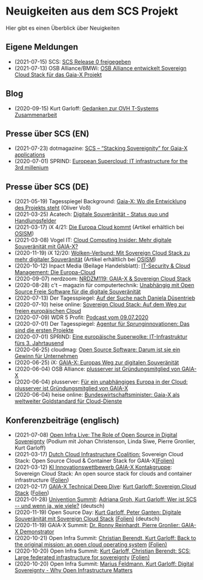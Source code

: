 # Neuigkeiten aus dem SCS Projekt

Hier gibt es einen Überblick über Neuigkeiten

## Eigene Meldungen

* (2021-07-15) SCS: [SCS Release 0 freigegeben](/News/release0.html.de)
* (2021-07-13) OSB Alliance/BMWi: [OSB Alliance entwickelt Sovereign Cloud Stack für das Gaia-X Projekt](/News/pr-20210713.html.de)

## Blog

* (2020-09-15) Kurt Garloff: [Gedanken zur OVH T-Systems Zusammenarbeit](/blog/20200915-garloff-ovh.html.de)

## Presse über SCS (EN)

* (2021-07-23) dotmagazine: [SCS – “Stacking Sovereignity” for Gaia-X applications](https://www.dotmagazine.online/issues/making-work-work/new-hope-from-space/scs-for-gaia-x)
* (2020-07-01) SPRIND: [European Supercloud: IT infrastructure for the 3rd millenium](https://www.sprind.org/en/projects/sovereign-cloud-stack/)

## Presse über SCS (DE)

* (2021-05-19) Tagesspiegel Background: [Gaia-X: Wo die Entwicklung des Projekts steht](/slides/Gaia-X-Projekt-Tagesspiegel-Background-20210519.pdf) (Oliver Vo&szlig;)
* (2021-03-25) Acatech: [Digitale Souveränität - Status quo und Handlungsfelder](https://www.acatech.de/publikation/digitale-souveraenitaet-status-quo-und-handlungsfelder/)
* (2021-03-17) iX 4/21: [Die Europa Cloud kommt](https://www.heise.de/select/ix/2021/4/2101412031450103753)
  (Artikel erhältlich bei [OSISM](https://www.osism.de/))
* (2021-03-08) Vogel IT: [Cloud Computing Insider: Mehr digitale Souveränität mit GAIA-X?](https://www.cloudcomputing-insider.de/mehr-digitale-souveraenitaet-mit-gaia-x-d-43964/)
* (2020-11-19) iX 12/20: [Wolken-Verbund: Mit Sovereign Cloud Stack zu mehr digitaler Souveränität](https://www.heise.de/select/ix/2020/12/2019813170969193194) (Artikel erhältlich bei [OSISM](https://www.osism.de/))
* (2020-10-12) Inpact Media (Beilage Handelsblatt): [IT-Security & Cloud Management: Die Europa-Cloud](https://www.inpactmedia.com/it/it-security-cloud-management/die-europa-cloud)
* (2020-09-07) nerdzoom: [NRDZM119: GAIA-X & Sovereign Cloud Stack](https://nerdzoom.de/nrdzm119-gaia-x-sovereign-cloud-stack/)
* (2020-08-28) c't – magazin für computertechnik: [Unabhängig mit Open Source Freie Software für die digitale Souveränität](https://www.heise.de/select/ct/2020/19/2021009232468241113)
* (2020-07-13) Der Tagesspiegel: [Auf der Suche nach Daniela Düsentrieb](https://www.tagesspiegel.de/wirtschaft/deutschlands-chefinnovator-laguna-auf-der-suche-nach-daniela-duesentrieb/25990046.html)
* (2020-07-10) heise online: [Sovereign Cloud Stack: Auf dem Weg zur freien europäischen Cloud](https://www.heise.de/news/Sovereign-Cloud-Stack-Auf-dem-Weg-zur-freien-europaeischen-Cloud-4839395.html)
* (2020-07-09) WDR 5 Profit: [Podcast vom 09.07.2020](https://www1.wdr.de/mediathek/audio/wdr5/wdr5-profit/audio-exporteinbruch---budelmann-electronic----siemens----stadtgemuese--100.html)
* (2020-07-01) Der Tagesspiegel: [Agentur für Sprunginnovationen: Das sind die ersten Projekte](https://background.tagesspiegel.de/digitalisierung/agentur-fuer-sprunginnovationen-das-sind-die-ersten-projekte)
* (2020-07-01) SPRIND: [Eine europäische Superwolke: IT-Infrastruktur fürs 3. Jahrtausend](https://www.sprind.org/de/laufende-projekte/sovereign-cloud-stack/)
* (2020-06-25) cloudmag: [Open Source Software: Darum ist sie ein Gewinn für Unternehmen](https://www.cloud-mag.com/open-source-software-darum-ist-sie-ein-gewinn-fuer-unternehmen/)
* (2020-06-25) iX: [GAIA-X: Europas Weg zur digitalen Souveränität](https://www.heise.de/select/ix/2020/7/2013307364093404455)
* (2020-06-04) OSB Alliance: [plusserver ist Gründungsmitglied von GAIA-X](https://osb-alliance.de/news/plusserver-ist-gruendungsmitglied-von-gaia-x)
* (2020-06-04) plusserver: [Für ein unabhängiges Europa in der Cloud: plusserver ist Gründungsmitglied von GAIA-X](https://www.plusserver.com/ps-files/presse/pm-2020-06-04-GAIA-X.pdf)
* (2020-06-04) heise online: [Bundeswirtschaftsminister: Gaia-X als weltweiter Goldstandard für Cloud-Dienste](https://www.heise.de/news/Bundeswirtschaftsminister-Gaia-X-als-weltweiter-Goldstandard-fuer-Cloud-Dienste-4774826.html?seite=2)

## Konferenzbeiträge (englisch)

* (2021-07-08) [Open Infra Live: The Role of Open Source in Digital Sovereignty](https://www.youtube.com/watch?v=JPfo6wXM0BY) (Podium mit Johan Christenson, Linda Siwe, Pierre Gronlier, Kurt Garloff)
* (2021-03-17) [Dutch Cloud Infrastructure Coalition:](https://www.dhpa.nl/nederlandse-cloud-infrastructuur-coalitie-cic-eerste-stap-naar-slagvaardig-digitaal-nederland/)
     Sovereign Cloud Stack: Open Source Cloud &amp; Container Stack for GAIA-X[(Folien)](/slides/20210317-CIC-SCS.pdf)
* (2021-03-12) [KI Innovationswettbewerb GAIA-X Kontakgruppe](https://www.digitale-technologien.de/DT/Navigation/DE/ProgrammeProjekte/AktuelleTechnologieprogramme/Kuenstliche_Intelligenz/ki.html):
    Sovereign Cloud Stack: An open source stack for clouds and container infrastructure ([Folien](/slides/20210312-VDI-KI-Innovation-SCS.pdf))
* (2021-02-17) [GAIA-X Technical Deep Dive](https://www.talque.com/app#/app/ngx/org/6iq6yI5LPSxaIRA6cmnq/sessions):
   [Kurt Garloff: Sovereign Cloud Stack](https://www.talque.com/app#/app/ngx/org/6iq6yI5LPSxaIRA6cmnq/session/cqi0846PBWkulx4fpQM6)
  ([Folien](/slides/20210217-GX-SCS.pdf))
* (2021-01-28) [Univention Summit](https://www.univention-summit.de/):
  [Adriana Groh, Kurt Garloff: Wer ist SCS -- und wenn ja, wie viele?](https://www.youtube.com/watch?v=7bVXedVeEXA) (deutsch)
* (2020-11-19) Open Source Day: 
  [Kurt Garloff, Peter Ganten: Digitale Souveränität mit Sovereign Cloud Stack](https://osb-alliance.de/veranstaltungen/open-source-day-2020-forum-fuer-digitale-souveraenitaet)
   [ (Folien)](/slides/20201119-OSD.pdf) (deutsch)
* (2020-11-19) GAIA-X Summit: [Dr. Ronny Reinhardt, Pierre Gronlier: GAIA-X Demonstrator](https://www.youtube.com/watch?v=MkTMFRzP7jA)
* (2020-10-21) Open Infra Summit: [Christian Berendt, Kurt Garloff: Back to the original mission: an open cloud operating system](https://summit.openinfra.dev/a/event/24658)
  [ (Folien)](/slides/20201010-OIF-2.pdf)
* (2020-10-20) Open Infra Summit: [Kurt Garloff, Christian Berendt: SCS: Large federated infrastructure for sovereignty](https://summit.openinfra.dev/a/event/24666)
  [ (Folien)](/slides/20201010-OIF-1.pdf)
* (2020-10-20) Open Infra Summit: [Marius Feldmann, Kurt Garloff: Digital Sovereignty - Why Open Infrastructure Matters](https://summit.openinfra.dev/a/event/24765)

